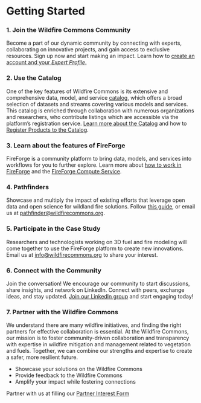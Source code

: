 # Getting Started

### 1. Join the Wildfire Commons Community
Become a part of our dynamic community by connecting with experts, collaborating on innovative projects, and gain access to exclusive resources. Sign up now and start making an impact. Learn how to [create an account and your *Expert Profile*.](./signin.md) 

### 2. Use the Catalog
One of the key features of Wildfire Commons is its extensive and comprehensive data, model, and service [catalog](https://fireforge.wildfirecommons.org/ckandata), which offers a broad selection of datasets and streams covering various models and services. This catalog is enriched through collaboration with numerous organizations and researchers, who contribute listings which are accessible via the platform’s registration service. [Learn more about the Catalog](../catalog/catalog.md) and how to [Register Products to the Catalog](../add-resources/register-data.md).

### 3. Learn about the features of FireForge
FireForge is a community platform to bring data, models, and services into workflows for you to further explore. Learn more about [how to work in FireForge](../start/working-tutorial.md) and the [FireForge Compute Service](../fireforge/jupyterhub.md). 

### 4. Pathfinders
Showcase and multiply the impact of existing efforts that leverage open data and open science for wildland fire solutions. Follow [this guide](../pathfinders/add-pathfinder-project.md), or email us at pathfinder@wildfirecommons.org.

### 5. Participate in the Case Study
Researchers and technologists working on 3D fuel and fire modeling will come together to use the FireForge platform to create new innovations. Email us at info@wildfirecommons.org to share your interest.

### 6. Connect with the Community
Join the conversation! We encourage our community to start discussions, share insights, and network on LinkedIn. Connect with peers, exchange ideas, and stay updated. [Join our LinkedIn group](https://www.linkedin.com/groups/14463867/) and start engaging today!

### 7. Partner with the Wildfire Commons
We understand there are many wildfire initiatives, and finding the right partners for effective collaboration is essential. At the Wildfire Commons, our mission is to foster community-driven collaboration and transparency with expertise in wildfire mitigation and management related to vegetation and fuels. Together, we can combine our strengths and expertise to create a safer, more resilient future.

- Showcase your solutions on the Wildfire Commons
- Provide feedback to the Wildfire Commons
- Amplify your impact while fostering connections

Partner with us at filling our [Partner Interest Form](https://docs.google.com/forms/d/e/1FAIpQLSfmBpm2JZ7H0BJwcU8B6FwHg1GzF8qkm39fRxxfPui7XC7mdg/viewform)

